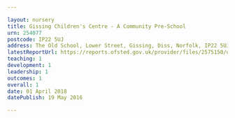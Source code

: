 ```yaml
---

layout: nursery
title: Gissing Children's Centre - A Community Pre-School
urn: 254077
postcode: IP22 5UJ
address: The Old School, Lower Street, Gissing, Diss, Norfolk, IP22 5UJ
latestReportUrl: https://reports.ofsted.gov.uk/provider/files/2575150/urn/254077.pdf
teaching: 1
development: 1
leadership: 1
outcomes: 1
overall: 1
date: 01 April 2018 
datePublish: 19 May 2016

---
```

